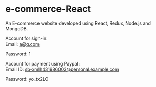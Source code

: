 # e-commerce-React

An E-commerce website developed using React, Redux, Node.js and MongoDB.

Account for sign-in:
<br>
Email: a@q.com

Password: 1

Account for payment using Paypal:
<br>
Email ID: sb-xmlh431986003@personal.example.com

Password: yo_tx2LO

